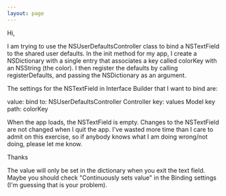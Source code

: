 ```yaml
---
layout: page
---
```


Hi,

I am trying to use the NSUserDefaultsController class to bind a NSTextField to the shared user defaults. In the init method for my app, I create a NSDictionary with a single entry that associates a key called colorKey with an NSString (the color). I then register the defaults by calling registerDefaults, and passing the NSDictionary as an argument.

The settings for the NSTextField in Interface Builder that I want to bind are:

value:
bind to: NSUserDefaultsController
Controller key: values
Model key path: colorKey

When the app loads, the NSTextField is empty. Changes to the NSTextField are not changed when I quit the app. I've wasted more time than I care to admit on this exercise, so if anybody knows what I am doing wrong/not doing, please let me know.

Thanks

The value will only be set in the dictionary when you exit the text field. Maybe you should check "Continuously sets value" in the Binding settings (I'm guessing that is your problem).
